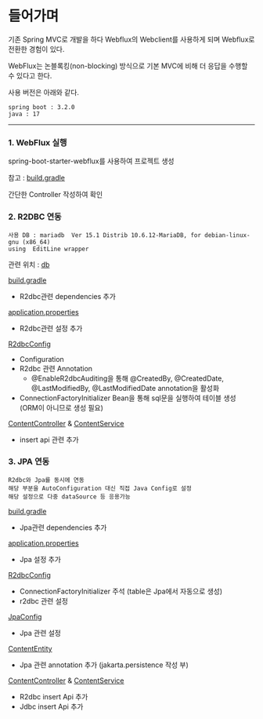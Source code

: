 # 들어가며

기존 Spring MVC로 개발을 하다 Webflux의 Webclient를 사용하게 되며 Webflux로 전환한 경험이 있다.

WebFlux는 논블록킹(non-blocking) 방식으로 기본 MVC에 비해 더 응답을 수행할 수 있다고 한다.

사용 버전은 아래와 같다.
```
spring boot : 3.2.0
java : 17
```

----------

### 1. WebFlux 실행

spring-boot-starter-webflux를 사용하여 프로젝트 생성

참고 : [build.gradle](./build.gradle)

간단한 Controller 작성하여 확인


### 2. R2DBC 연동

```
사용 DB : mariadb  Ver 15.1 Distrib 10.6.12-MariaDB, for debian-linux-gnu (x86_64) 
using  EditLine wrapper
```

관련 위치 : [db](./src/main/java/com/example/webflux/db/)

[build.gradle](./build.gradle)
* R2dbc관련 dependencies 추가

[application.properties](./src/main/resources/application.properties)
* R2dbc관련 설정 추가

[R2dbcConfig](./src/main/java/com/example/webflux//db/R2dbcConfig.java)
* Configuration
* R2dbc 관련 Annotation 
    * @EnableR2dbcAuditing을 통해 @CreatedBy, @CreatedDate, @LastModifiedBy, @LastModifiedDate annotation을 활성화
* ConnectionFactoryInitializer Bean을 통해 sql문을 실행하여 테이블 생성 (ORM이 아니므로 생성 필요)

[ContentController](./src/main/java/com/example/webflux/db/ContentController.java) & [ContentService](./src/main/java/com/example/webflux/db/ContentService.java)
* insert api 관련 추가

### 3. JPA 연동

```
R2dbc와 Jpa를 동시에 연동
해당 부분을 AutoConfiguration 대신 직접 Java Config로 설정
해당 설정으로 다중 dataSource 등 응용가능
```

[build.gradle](./build.gradle)
* Jpa관련 dependencies 추가

[application.properties](./src/main/resources/application.properties)
* Jpa 설정 추가

[R2dbcConfig](./src/main/java/com/example/webflux//db/R2dbcConfig.java)
* ConnectionFactoryInitializer 주석 (table은 Jpa에서 자동으로 생성)
* r2dbc 관련 설정

[JpaConfig](./src/main/java/com/example/webflux//db/JpaConfig.java)
* Jpa 관련 설정

[ContentEntity](./src/main/java/com/example/webflux//db/ContentEntity.java)
* Jpa 관련 annotation 추가 (jakarta.persistence 작성 부)

[ContentController](./src/main/java/com/example/webflux/db/ContentController.java) & [ContentService](./src/main/java/com/example/webflux/db/ContentService.java)
* R2dbc insert Api 추가
* Jdbc insert Api 추가